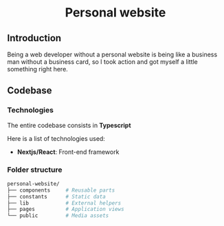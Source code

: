 <div align="center">

# Personal website

</div>

## Introduction

Being a web developer without a personal website is being like a business man without a business card, so I took action and got myself a little something right here.

## Codebase

### Technologies

The entire codebase consists in **Typescript**

Here is a list of technologies used:

- **Nextjs/React**: Front-end framework

### Folder structure

```sh
personal-website/
├── components     # Reusable parts
├── constants      # Static data
├── lib            # External helpers
├── pages          # Application views
└── public         # Media assets
```

